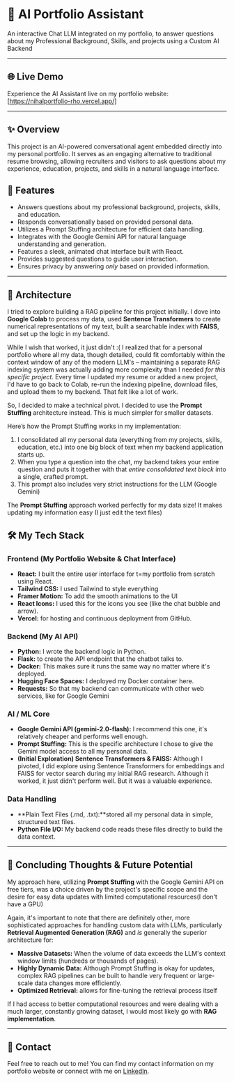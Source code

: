 # 🤖 AI Portfolio Assistant

An interactive Chat LLM integrated on my portfolio, to answer questions about my Professional Background, Skills, and projects using a Custom AI Backend

---

## 🌐 Live Demo

Experience the AI Assistant live on my portfolio website:
[https://nihalportfolio-rho.vercel.app/] 

---

## ✨ Overview

This project is an AI-powered conversational agent embedded directly into my personal portfolio. It serves as an engaging alternative to traditional resume browsing, allowing recruiters and visitors to ask questions about my experience, education, projects, and skills in a natural language interface. 

## 🚀 Features

*   Answers questions about my professional background, projects, skills, and education.
*   Responds conversationally based on provided personal data.
*   Utilizes a Prompt Stuffing architecture for efficient data handling.
*   Integrates with the Google Gemini API for natural language understanding and generation.
*   Features a sleek, animated chat interface built with React.
*   Provides suggested questions to guide user interaction.
*   Ensures privacy by answering *only* based on provided information.

---


## 🧠 Architecture 



I tried to explore building a RAG pipeline for this project initially. I dove into **Google Colab** to process my data, used **Sentence Transformers** to create numerical representations of my text, built a searchable index with **FAISS**, and set up the logic in my backend.

While I wish that worked, it just didn't :( I realized that for a personal portfolio where all my data, though detailed, could fit comfortably within the context window of any of the modern LLM's – maintaining a separate RAG indexing system was actually adding more complexity than I needed *for this specific project*. Every time I updated my resume or added a new project, I'd have to go back to Colab, re-run the indexing pipeline, download files, and upload them to my backend. That felt like a lot of work.

So, I decided to make a  technical pivot. I decided to use the **Prompt Stuffing** architecture instead. This is much simpler for smaller datasets.

Here’s how the Prompt Stuffing works in my implementation:

1.  I consolidated all my personal data (everything from my projects, skills, education, etc.) into one big block of text when my backend application starts up.
2.  When you type a question into the chat, my backend takes your entire question and puts it together with that *entire consolidated text block* into a single, crafted prompt.
3.  This prompt also includes very strict instructions for the LLM (Google Gemini)
   
The **Prompt Stuffing** approach worked perfectly for my data size! It makes updating my information easy (I just edit the text files)

## 🛠️ My Tech Stack


### Frontend (My Portfolio Website & Chat Interface)

*   **React:** I built the entire user interface for t=my portfolio  from scratch using React.
*   **Tailwind CSS:** I used Tailwind to style everything
*   **Framer Motion:** To add the smooth animations to the UI
*   **React Icons:** I used this for the icons you see (like the chat bubble and arrow).
*   **Vercel:** for hosting and continuous deployment from GitHub.

### Backend (My AI API)

*   **Python:** I wrote the backend logic in Python.
*   **Flask:** to create the API endpoint that the chatbot talks to.
*   **Docker:** This makes sure it runs the same way no matter where it's deployed.
*   **Hugging Face Spaces:** I deployed my Docker container here. 
*   **Requests:** So that my backend can communicate with other web services, like for Google Gemini
### AI / ML Core

*   **Google Gemini API (gemini-2.0-flash):** I recommend this one, it's relatively cheaper and performs well enough. 
*   **Prompt Stuffing:** This is the specific architecture I chose to give the Gemini model access to all my personal data.
*   **(Initial Exploration) Sentence Transformers & FAISS:** Although I pivoted, I did explore using Sentence Transformers for embeddings and FAISS for vector search during my initial RAG research. Although it worked, it just didn't perform well. But it was a valuable experience. 

### Data Handling

*   **Plain Text Files (.md, .txt):**stored all my personal data in simple, structured text files.
*   **Python File I/O:** My backend code reads these files directly to build the data context.

---

## 🤔 Concluding Thoughts & Future Potential

My approach here, utilizing **Prompt Stuffing** with the Google Gemini API on free tiers, was a  choice driven by the project's specific scope and the desire for easy data updates with limited computational resources(I don't have a GPU)

Again, it's important to note that there are definitely other, more sophisticated approaches for handling custom data with LLMs, particularly **Retrieval Augmented Generation (RAG)** and *is* generally the superior architecture for:
*   **Massive Datasets:** When the volume of data exceeds the LLM's context window limits (hundreds or thousands of pages).
*   **Highly Dynamic Data:** Although Prompt Stuffing is okay for updates, complex RAG pipelines can be built to handle very frequent or large-scale data changes more efficiently.
*   **Optimized Retrieval:** allows for fine-tuning the retrieval process itself 

If I had access to better computational resources  and were dealing with a much larger, constantly growing dataset, I would most likely go with **RAG implementation**. 



---

## 📧 Contact

Feel free to reach out to me! You can find my contact information on my portfolio website or connect with me on [LinkedIn](https://linkedin.com/in/nihal-khan-49522818b/).

